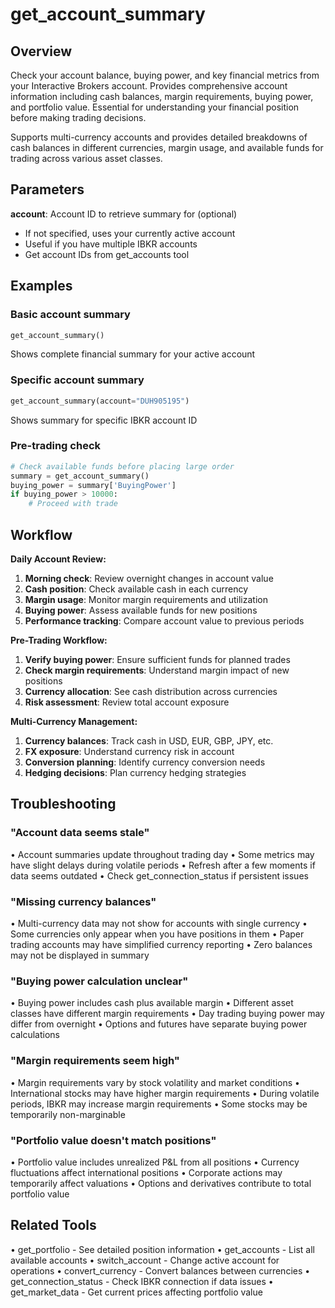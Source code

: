 # get_account_summary

## Overview
Check your account balance, buying power, and key financial metrics from your Interactive Brokers account.
Provides comprehensive account information including cash balances, margin requirements, buying power,
and portfolio value. Essential for understanding your financial position before making trading decisions.

Supports multi-currency accounts and provides detailed breakdowns of cash balances in different currencies,
margin usage, and available funds for trading across various asset classes.

## Parameters

**account**: Account ID to retrieve summary for (optional)
- If not specified, uses your currently active account
- Useful if you have multiple IBKR accounts
- Get account IDs from get_accounts tool

## Examples

### Basic account summary
```python
get_account_summary()
```
Shows complete financial summary for your active account

### Specific account summary
```python
get_account_summary(account="DUH905195")
```
Shows summary for specific IBKR account ID

### Pre-trading check
```python
# Check available funds before placing large order
summary = get_account_summary()
buying_power = summary['BuyingPower']
if buying_power > 10000:
    # Proceed with trade
```

## Workflow

**Daily Account Review:**

1. **Morning check**: Review overnight changes in account value
2. **Cash position**: Check available cash in each currency
3. **Margin usage**: Monitor margin requirements and utilization
4. **Buying power**: Assess available funds for new positions
5. **Performance tracking**: Compare account value to previous periods

**Pre-Trading Workflow:**
1. **Verify buying power**: Ensure sufficient funds for planned trades
2. **Check margin requirements**: Understand margin impact of new positions
3. **Currency allocation**: See cash distribution across currencies
4. **Risk assessment**: Review total account exposure

**Multi-Currency Management:**
1. **Currency balances**: Track cash in USD, EUR, GBP, JPY, etc.
2. **FX exposure**: Understand currency risk in account
3. **Conversion planning**: Identify currency conversion needs
4. **Hedging decisions**: Plan currency hedging strategies

## Troubleshooting

### "Account data seems stale"
• Account summaries update throughout trading day
• Some metrics may have slight delays during volatile periods
• Refresh after a few moments if data seems outdated
• Check get_connection_status if persistent issues

### "Missing currency balances"
• Multi-currency data may not show for accounts with single currency
• Some currencies only appear when you have positions in them
• Paper trading accounts may have simplified currency reporting
• Zero balances may not be displayed in summary

### "Buying power calculation unclear"
• Buying power includes cash plus available margin
• Different asset classes have different margin requirements
• Day trading buying power may differ from overnight
• Options and futures have separate buying power calculations

### "Margin requirements seem high"
• Margin requirements vary by stock volatility and market conditions
• International stocks may have higher margin requirements
• During volatile periods, IBKR may increase margin requirements
• Some stocks may be temporarily non-marginable

### "Portfolio value doesn't match positions"
• Portfolio value includes unrealized P&L from all positions
• Currency fluctuations affect international positions
• Corporate actions may temporarily affect valuations
• Options and derivatives contribute to total portfolio value

## Related Tools
• get_portfolio - See detailed position information
• get_accounts - List all available accounts
• switch_account - Change active account for operations
• convert_currency - Convert balances between currencies
• get_connection_status - Check IBKR connection if data issues
• get_market_data - Get current prices affecting portfolio value
